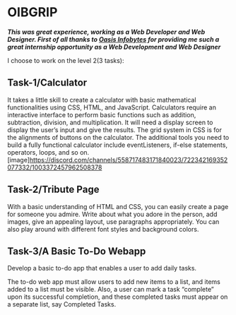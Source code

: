 # OIBGRIP

***This was great experience, working as a Web Developer and Web Designer. First of all thanks to [Oasis Infobytes](https://oasisinfobyte.com) for providing me such a great internship opportunity as a Web Development and Web Designer***

I choose to work on the level 2(3 tasks):

## <a> Task-1/Calculator </a>

It takes a little skill to create a calculator with basic mathematical functionalities using CSS, HTML, and JavaScript. Calculators require an interactive interface to perform basic functions such as addition, subtraction, division, and multiplication. It will need a  display screen to display the user’s input and give the results. The grid system in CSS is for the alignments of buttons on the calculator. The additional tools you need to build a fully functional calculator include eventListeners, if-else statements, operators, loops, and so on. 
[image]https://discord.com/channels/558717483171840023/722342169352077332/1003372457962508378

## <a>Task-2/Tribute Page </a>

With a basic understanding of HTML and CSS, you can easily create a page for someone you admire. Write about what you adore in the person, add images, give an appealing layout, use paragraphs appropriately. You can also play around with different font styles and background colors.

## <a> Task-3/A Basic To-Do Webapp </a>

Develop a basic to-do app that enables a user to add daily tasks.

The to-do web app must allow users to add new items to a list, and items added to a list must be visible. Also, a user can mark a task “complete” upon its successful completion, and these completed tasks must appear on a separate list, say Completed Tasks.

